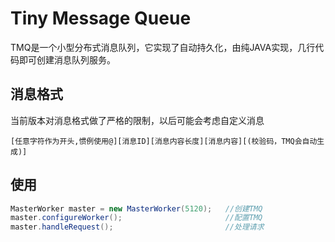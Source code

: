 # Tiny Message Queue
TMQ是一个小型分布式消息队列，它实现了自动持久化，由纯JAVA实现，几行代码即可创建消息队列服务。

## 消息格式
当前版本对消息格式做了严格的限制，以后可能会考虑自定义消息

`[任意字符作为开头,惯例使用@][消息ID][消息内容长度][消息内容][(校验码，TMQ会自动生成)]`

## 使用
````java
MasterWorker master = new MasterWorker(5120);	//创建TMQ
master.configureWorker();						//配置TMQ
master.handleRequest();							//处理请求
````